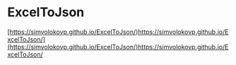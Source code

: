 # ExcelToJson
[https://simvolokovp.github.io/ExcelToJson/)https://simvolokovp.github.io/ExcelToJson/](https://simvolokovp.github.io/ExcelToJson/)https://simvolokovp.github.io/ExcelToJson/

